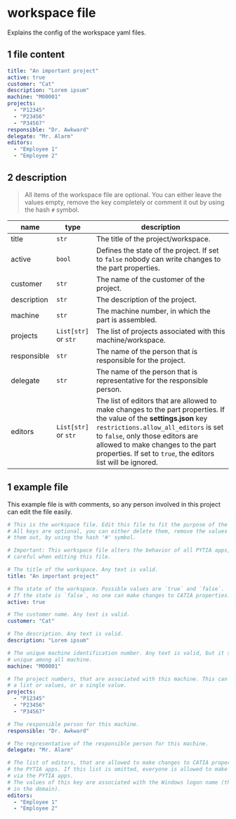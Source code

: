 # workspace file

Explains the config of the workspace yaml files.

## 1 file content

```yaml
title: "An important project"
active: true
customer: "Cat"
description: "Lorem ipsum"
machine: "M00001"
projects:
  - "P12345"
  - "P23456"
  - "P34567"
responsible: "Dr. Awkward"
delegate: "Mr. Alarm"
editors:
  - "Employee 1"
  - "Employee 2"
```

## 2 description

> All items of the workspace file are optional. You can either leave the values empty, remove the key completely or comment it out by using the hash `#` symbol.

name | type | description
--- | --- | ---
title | `str` | The title of the project/workspace.
active | `bool` | Defines the state of the project. If set to `false` nobody can write changes to the part properties.
customer | `str` | The name of the customer of the project.
description | `str` | The description of the project.
machine | `str` | The machine number, in which the part is assembled.
projects | `List[str]` or `str` | The list of projects associated with this machine/workspace.
responsible | `str` | The name of the person that is responsible for the project.
delegate | `str` | The name of the person that is representative for the responsible person.
editors | `List[str]` or `str` | The list of editors that are allowed to make changes to the part properties. If the value of the **settings.json** key `restrictions.allow_all_editors` is set to `false`, only those editors are allowed to make changes to the part properties. If set to `true`, the editors list will be ignored.

## 1 example file

This example file is with comments, so any person involved in this project can edit the file easily.

```yaml
# This is the workspace file. Edit this file to fit the purpose of the machine.
# All keys are optional, you can either delete them, remove the values or comment
# them out, by using the hash '#' symbol.

# Important: This workspace file alters the behavior of all PYTIA apps, be very
# careful when editing this file.

# The title of the workspace. Any text is valid.
title: "An important project"

# The state of the workspace. Possible values are `true` and `false`.
# If the state is `false`, no one can make changes to CATIA properties.
active: true

# The customer name. Any text is valid.
customer: "Cat"

# The description. Any text is valid.
description: "Lorem ipsum"

# The unique machine identification number. Any text is valid, but it should be
# unique among all machine.
machine: "M00001"

# The project numbers, that are associated with this machine. This can either be
# a list or values, or a single value.
projects:
  - "P12345"
  - "P23456"
  - "P34567"

# The responsible person for this machine.
responsible: "Dr. Awkward"

# The representative of the responsible person for this machine.
delegate: "Mr. Alarm"

# The list of editors, that are allowed to make changes to CATIA properties via
# the PYTIA apps. If this list is omitted, everyone is allowed to make changes
# via the PYTIA apps.
# The values of this key are associated with the Windows logon name (the username
# in the domain).
editors:
  - "Employee 1"
  - "Employee 2"
```

